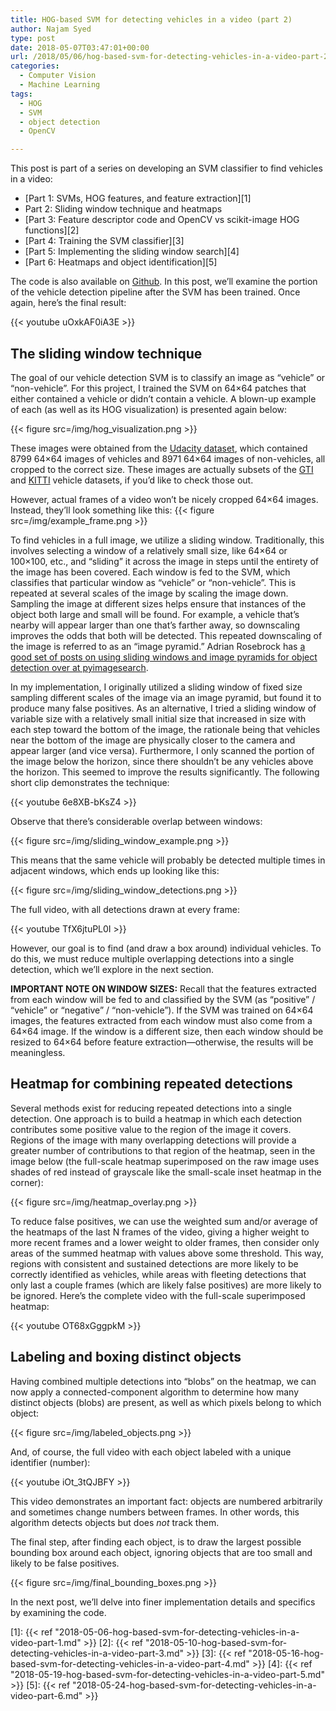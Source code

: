 ```yaml
---
title: HOG-based SVM for detecting vehicles in a video (part 2)
author: Najam Syed
type: post
date: 2018-05-07T03:47:01+00:00
url: /2018/05/06/hog-based-svm-for-detecting-vehicles-in-a-video-part-2/
categories:
  - Computer Vision
  - Machine Learning
tags:
  - HOG
  - SVM
  - object detection
  - OpenCV

---
```

This post is part of a series on developing an SVM classifier to find vehicles
in a video:

- [Part 1: SVMs, HOG features, and feature extraction][1]
- Part 2: Sliding window technique and heatmaps
- [Part 3: Feature descriptor code and OpenCV vs scikit-image HOG functions][2]
- [Part 4: Training the SVM classifier][3]
- [Part 5: Implementing the sliding window search][4]
- [Part 6: Heatmaps and object identification][5]

The code is also available on
[Github](https://github.com/nrsyed/svm-vehicle-detector). In this post, we&#8217;ll examine the portion of the vehicle
detection pipeline after the SVM has been trained. Once again, here&#8217;s the
final result:

{{< youtube uOxkAF0iA3E >}}

## The sliding window technique

The goal of our vehicle detection SVM is to classify an image as
&#8220;vehicle&#8221; or &#8220;non-vehicle&#8221;. For this project, I trained
the SVM on 64&#215;64 patches that either contained a vehicle or didn&#8217;t
contain a vehicle. A blown-up example of each (as well as its HOG visualization)
is presented again below:

{{< figure src=/img/hog_visualization.png >}}

These images were obtained from the
[Udacity dataset](https://github.com/udacity/CarND-Vehicle-Detection), which contained 8799 64&#215;64 images of vehicles and 8971
64&#215;64 images of non-vehicles, all cropped to the correct size. These images
are actually subsets of the
[GTI](http://www.gti.ssr.upm.es/data/Vehicle_database.html) and
[KITTI](http://www.cvlibs.net/datasets/kitti/eval_tracking.php) vehicle datasets, if you&#8217;d like to check those out.

However, actual frames of a video won&#8217;t be nicely cropped 64&#215;64
images. Instead, they&#8217;ll look something like this:
{{< figure src=/img/example_frame.png >}}

To find vehicles in a full image, we utilize a sliding window. Traditionally,
this involves selecting a window of a relatively small size, like 64&#215;64 or
100&#215;100, etc., and &#8220;sliding&#8221; it across the image in steps until
the entirety of the image has been covered. Each window is fed to the SVM, which
classifies that particular window as &#8220;vehicle&#8221; or
&#8220;non-vehicle&#8221;. This is repeated at several scales of the image by
scaling the image down. Sampling the image at different sizes helps ensure that
instances of the object both large and small will be found. For example, a
vehicle that&#8217;s nearby will appear larger than one that&#8217;s farther
away, so downscaling improves the odds that both will be detected. This repeated
downscaling of the image is referred to as an &#8220;image pyramid.&#8221;
Adrian Rosebrock has
[a good set of posts on using sliding windows and image pyramids for object
detection over at pyimagesearch](https://www.pyimagesearch.com/2015/03/23/sliding-windows-for-object-detection-with-python-and-opencv/).

In my implementation, I originally utilized a sliding window of fixed size
sampling different scales of the image via an image pyramid, but found it to
produce many false positives. As an alternative, I tried a sliding window of
variable size with a relatively small initial size that increased in size with
each step toward the bottom of the image, the rationale being that vehicles near
the bottom of the image are physically closer to the camera and appear larger
(and vice versa). Furthermore, I only scanned the portion of the image below the
horizon, since there shouldn&#8217;t be any vehicles above the horizon. This
seemed to improve the results significantly. The following short clip
demonstrates the technique:

{{< youtube 6e8XB-bKsZ4 >}}

Observe that there&#8217;s considerable overlap between windows:

{{< figure src=/img/sliding_window_example.png >}}

This means that the same vehicle will probably be detected multiple times in
adjacent windows, which ends up looking like this:

{{< figure src=/img/sliding_window_detections.png >}}

The full video, with all detections drawn at every frame:

{{< youtube TfX6jtuPL0I >}}

However, our goal is to find (and draw a box around) individual vehicles. To do
this, we must reduce multiple overlapping detections into a single detection,
which we&#8217;ll explore in the next section.

**IMPORTANT NOTE ON WINDOW SIZES:** Recall that the features extracted from each
window will be fed to and classified by the SVM (as &#8220;positive&#8221; /
&#8220;vehicle&#8221; or &#8220;negative&#8221; / &#8220;non-vehicle&#8221;). If
the SVM was trained on 64&#215;64 images, the features extracted from each
window must also come from a 64&#215;64 image. If the window is a different
size, then each window should be resized to 64&#215;64 before feature
extraction&#8212;otherwise, the results will be meaningless.

## Heatmap for combining repeated detections

Several methods exist for reducing repeated detections into a single detection.
One approach is to build a heatmap in which each detection contributes some
positive value to the region of the image it covers. Regions of the image with
many overlapping detections will provide a greater number of contributions to
that region of the heatmap, seen in the image below (the full-scale heatmap
superimposed on the raw image uses shades of red instead of grayscale like the
small-scale inset heatmap in the corner):

{{< figure src=/img/heatmap_overlay.png >}}

To reduce false positives, we can use the weighted sum and/or average of the
heatmaps of the last N frames of the video, giving a higher weight to more
recent frames and a lower weight to older frames, then consider only areas of
the summed heatmap with values above some threshold. This way, regions with
consistent and sustained detections are more likely to be correctly identified
as vehicles, while areas with fleeting detections that only last a couple frames
(which are likely false positives) are more likely to be ignored. Here&#8217;s
the complete video with the full-scale superimposed heatmap:

{{< youtube OT68xGggpkM >}}

## Labeling and boxing distinct objects

Having combined multiple detections into &#8220;blobs&#8221; on the heatmap, we
can now apply a connected-component algorithm to determine how many distinct
objects (blobs) are present, as well as which pixels belong to which object:

{{< figure src=/img/labeled_objects.png >}}

And, of course, the full video with each object labeled with a unique identifier
(number):

{{< youtube iOt_3tQJBFY >}}

This video demonstrates an important fact: objects are numbered arbitrarily and
sometimes change numbers between frames. In other words, this algorithm detects
objects but does _not_ track them.

The final step, after finding each object, is to draw the largest possible
bounding box around each object, ignoring objects that are too small and likely
to be false positives.

{{< figure src=/img/final_bounding_boxes.png >}}

In the next post, we&#8217;ll delve into finer implementation details and
specifics by examining the code.

[1]: {{< ref "2018-05-06-hog-based-svm-for-detecting-vehicles-in-a-video-part-1.md" >}}
[2]: {{< ref "2018-05-10-hog-based-svm-for-detecting-vehicles-in-a-video-part-3.md" >}}
[3]: {{< ref "2018-05-16-hog-based-svm-for-detecting-vehicles-in-a-video-part-4.md" >}}
[4]: {{< ref "2018-05-19-hog-based-svm-for-detecting-vehicles-in-a-video-part-5.md" >}}
[5]: {{< ref "2018-05-24-hog-based-svm-for-detecting-vehicles-in-a-video-part-6.md" >}}
